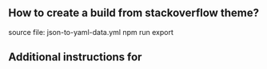 ## How to create a build from stackoverflow theme?
source file: json-to-yaml-data.yml
npm run export



## Additional instructions for 